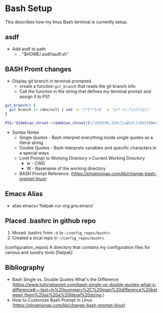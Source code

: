 # Bash Setup
This describes how my linux Bash terminal is currently setup.

## asdf
* Add asdf to path
  * . "$HOME/.asdf/asdf.sh"
## BASH Promt changes
* Display git branch in terminal prompted
  * create a function `git_branch` that reads the git branch info
  * Call the function in the string that defines my terminal prompt and assign it to PS1
```Bash
git_branch() {
  git branch 2> /dev/null | sed -e '/^[^*]/d' -e 's/* \(.*\)/(\1)/'
}

PS1="${debian_chroot:+($debian_chroot)}\[\033[01;32m\]\u@\h\[\033[00m\]:\[\033[01;34m\]\W\[\033[00m\]\$(git_branch)\$ "
```
* Syntax Notes
  * Single Quotes - Bash interpret everything inside single quotes as a literal string
  * Double Quotes - Bash interprets variables and specific characters in a special ways
  * Limit Prompt to Working Directory v Current Working Directory 
    * w - CWD
    * W - Basename of the working directory 
  * BASH Prompt Reference: (https://phoenixnap.com/kb/change-bash-prompt-linux)

## Emacs Alias
* alias emacs='flatpak run org.gnu.emacs'


## Placed .bashrc in github repo
1. Moved .bashrc from `~$` to `~/config_repos/bashrc`
2. Created a local repo in `~/config_repos/bashrc`


[configuration_repos] A directory that contains my configuration files for various and sundry tools
[flatpak]

## Bibliography
* Bash Single vs. Double Quotes What's the Difference (https://www.tutorialspoint.com/bash-single-vs-double-quotes-what-s-difference#:~:text=In%20summary%2C%20main%20difference%20between,them%20as%20a%20literal%20string.)
* How to Customize Bash Prompt in Linux (https://phoenixnap.com/kb/change-bash-prompt-linux)